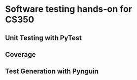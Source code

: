 # Software testing hands-on for CS350

## Unit Testing with PyTest

## Coverage

## Test Generation with Pynguin

